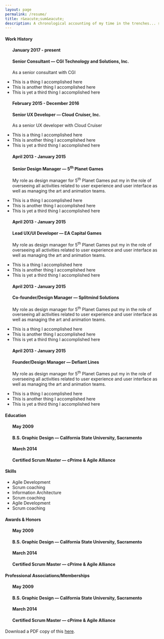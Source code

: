 ```yaml
---
layout: page
permalink: /resume/
title: r&eacute;sum&eacute;
description: A chronological accounting of my time in the trenches... some of it anyway.
---
```

<div>
    <h4 class="resume-heads">Work History</h4>
    <ul class="work-items">
        <h4 class="work-date">January 2017 - present</h4>
        <h4 class="work-place">Senior Consultant &mdash; CGI Technology and Solutions, Inc.</h4>
        <p>As a senior consultant with CGI</p>
        <li>This is a thing I accomplished here</li>
        <li>This is another thing I accomplished here</li>
        <li>This is yet a third thing I accomplished here</li>
    </ul>
    <ul class="work-items">
        <h4 class="work-date">February 2015 - December 2016</h4>
        <h4 class="work-place">Senior UX Developer &mdash; Cloud Cruiser, Inc.</h4>
        <p>As a senior UX developer with Cloud Cruiser</p>
        <li>This is a thing I accomplished here</li>
        <li>This is another thing I accomplished here</li>
        <li>This is yet a third thing I accomplished here</li>
    </ul>
    <ul class="work-items">
        <h4 class="work-date">April 2013 - January 2015</h4>
        <h4 class="work-place">Senior Design Manager &mdash; 5<sup>th</sup> Planet Games</h4>
        <p>My role as design manager for 5<sup>th</sup> Planet Games put my in the role of overseeing all activities related to user experience and user interface as well as managing the art and animation teams. </p>
        <li>This is a thing I accomplished here</li>
        <li>This is another thing I accomplished here</li>
        <li>This is yet a third thing I accomplished here</li>
    </ul>
    <ul class="work-items">
        <h4 class="work-date">April 2013 - January 2015</h4>
        <h4 class="work-place">Lead UX/UI Developer &mdash; EA Capital Games</h4>
        <p>My role as design manager for 5<sup>th</sup> Planet Games put my in the role of overseeing all activities related to user experience and user interface as well as managing the art and animation teams. </p>
        <li>This is a thing I accomplished here</li>
        <li>This is another thing I accomplished here</li>
        <li>This is yet a third thing I accomplished here</li>
    </ul>
    <ul class="work-items">
        <h4 class="work-date">April 2013 - January 2015</h4>
        <h4 class="work-place">Co-founder/Design Manager &mdash; Splitmind Solutions</h4>
        <p>My role as design manager for 5<sup>th</sup> Planet Games put my in the role of overseeing all activities related to user experience and user interface as well as managing the art and animation teams. </p>
        <li>This is a thing I accomplished here</li>
        <li>This is another thing I accomplished here</li>
        <li>This is yet a third thing I accomplished here</li>
    </ul>
    <ul class="work-items">
        <h4 class="work-date">April 2013 - January 2015</h4>
        <h4 class="work-place">Founder/Design Manager &mdash; Defiant Lines</h4>
        <p>My role as design manager for 5<sup>th</sup> Planet Games put my in the role of overseeing all activities related to user experience and user interface as well as managing the art and animation teams. </p>
        <li>This is a thing I accomplished here</li>
        <li>This is another thing I accomplished here</li>
        <li>This is yet a third thing I accomplished here</li>
    </ul>
    <h4 class="resume-heads">Education</h4>
    <ul class="work-items">
        <h4 class="work-date">May 2009</h4>
        <h4 class="work-place">B.S. Graphic Design &mdash; California State University, Sacramento</h4>
        <h4 class="work-date">March 2014</h4>
        <h4 class="work-place">Certified Scrum Master &mdash; cPrime & Agile Alliance</h4>
    </ul>
    <h4 class="resume-heads">Skills</h4>
    <ul class="work-items">
        <div class="skills-row">
            <li class="col one">Agile Development</li>
            <li class="col one">Scrum coaching</li>
            <li class="col one">Information Architecture</li>
            <li class="col one">Scrum coaching</li>
            <li class="col one">Agile Development</li>
            <li class="col one">Scrum coaching</li>
        </div>
    </ul>
    <h4 class="resume-heads">Awards & Honors</h4>
    <ul class="work-items">
        <h4 class="work-date">May 2009</h4>
        <h4 class="work-place">B.S. Graphic Design &mdash; California State University, Sacramento</h4>
        <h4 class="work-date">March 2014</h4>
        <h4 class="work-place">Certified Scrum Master &mdash; cPrime & Agile Alliance</h4>
    </ul>
    <h4 class="resume-heads">Professional Associations/Memberships</h4>
    <ul class="work-items">
        <h4 class="work-date">May 2009</h4>
        <h4 class="work-place">B.S. Graphic Design &mdash; California State University, Sacramento</h4>
        <h4 class="work-date">March 2014</h4>
        <h4 class="work-place">Certified Scrum Master &mdash; cPrime & Agile Alliance</h4>
    </ul>
Download a PDF copy of this <a href="#">here</a>.
</div>
